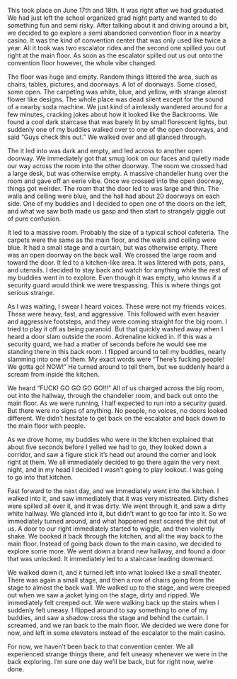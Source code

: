 This took place on June 17th and 18th. It was right after we had graduated. We had just left the school organized grad night party and wanted to do something fun and semi risky. After talking about it and driving around a bit, we decided to go explore a semi abandoned convention floor in a nearby casino. It was the kind of convention center that was only used like twice a year. All it took was two escalator rides and the second one spilled you out right at the main floor. As soon as the escalator spilled out us out onto the convention floor however, the whole vibe changed. 

The floor was huge and empty. Random things littered the area, such as chairs, tables, pictures, and doorways. A lot of doorways. Some closed, some open. The carpeting was white, blue, and yellow, with strange almost flower like designs. The whole place was dead silent except for the sound of a nearby soda machine. We just kind of aimlessly wandered around for a few minutes, cracking jokes about how it looked like the Backrooms. We found a cool dark staircase that was barely lit by small florescent lights, but suddenly one of my buddies walked over to one of the open doorways, and said “Guys check this out.” We walked over and all glanced through. 

The it led into was dark and empty, and led across to another open doorway. We immediately got that smug look on our faces and quietly made our way across the room into the other doorway. The room we crossed had a large desk, but was otherwise empty. A massive chandelier hung over the room and gave off an eerie vibe. Once we crossed into the open doorway, things got weirder. The room that the door led to was large and thin. The walls and ceiling were blue, and the hall had about 20 doorways on each side. One of my buddies and I decided to open one of the doors on the left, and what we saw both made us gasp and then start to strangely giggle out of pure confusion. 

It led to a massive room. Probably the size of a typical school cafeteria. The carpets were the same as the main floor, and the walls and ceiling were blue. It had a small stage and a curtain, but was otherwise empty. There was an open doorway on the back wall. We crossed the large room and toward the door. It led to a kitchen-like area. It was littered with pots, pans, and utensils. I decided to stay back and watch for anything while the rest of my buddies went in to explore. Even though it was empty, who knows if a security guard would think we were trespassing. This is where things got serious strange. 

As I was waiting, I swear I heard voices. These were not my friends voices. These were heavy, fast, and aggressive. This followed with even heavier and aggressive footsteps, and they were coming straight for the big room. I tried to play it off as being paranoid. But that quickly washed away when I heard a door slam outside the room. Adrenaline kicked in. If this was a security guard, we had a matter of seconds before he would see me standing there in this back room. I flipped around to tell my buddies, nearly slamming into one of them. My exact words were “There’s fucking people! We gotta go! NOW!” He turned around to tell them, but we suddenly heard a scream from inside the kitchen. 

We heard “FUCK! GO GO GO GO!!!” All of us charged across the big room, out into the hallway, through the chandelier room, and back out onto the main floor. As we were running, I half expected to run into a security guard. But there were no signs of anything. No people, no voices, no doors looked different. We didn’t hesitate to get back on the escalator and back down to the main floor with people. 

As we drove home, my buddies who were in the kitchen explained that about five seconds before I yelled we had to go, they looked down a corridor, and saw a figure stick it’s head out around the corner and look right at them. We all immediately decided to go there again the very next night, and in my head I decided I wasn’t going to play lookout. I was going to go into that kitchen. 

Fast forward to the next day, and we immediately went into the kitchen. I walked into it, and saw immediately that it was very mistreated. Dirty dishes were spilled all over it, and it was dirty. We went through it, and saw a dirty white hallway. We glanced into it, but didn’t want to go too far into it. So we immediately turned around, and what happened next scared the shit out of us. A door to our right immediately started to wiggle, and then violently shake. We booked it back through the kitchen, and all the way back to the main floor. Instead of going back down to the main casino, we decided to explore some more. We went down a brand new hallway, and found a door that was unlocked. It immediately led to a staircase leading downward. 

We walked down it, and it turned left into what looked like a small theater. There was again a small stage, and then a row of chairs going from the stage to almost the back wall. We walked up to the stage, and were creeped out when we saw a jacket lying on the stage, dirty and ripped. We immediately felt creeped out. We were walking back up the stairs when I suddenly felt uneasy. I flipped around to say something to one of my buddies, and saw a shadow cross the stage and behind the curtain. I screamed, and we ran back to the main floor. We decided we were done for now, and left in some elevators instead of the escalator to the main casino. 

For now, we haven’t been back to that convention center. We all experienced strange things there, and felt uneasy whenever we were in the back exploring. I’m sure one day we’ll be back, but for right now, we’re done.